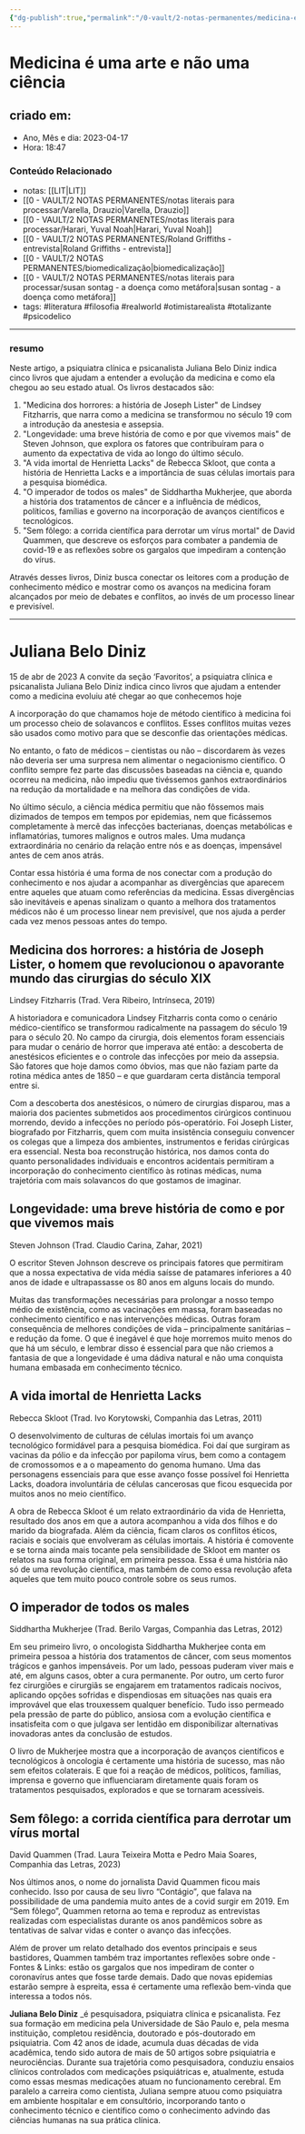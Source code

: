 ```yaml
---
{"dg-publish":true,"permalink":"/0-vault/2-notas-permanentes/medicina-e-uma-arte-e-nao-uma-ciencia/","tags":["permanente","literatura","filosofia","realworld","otimistarealista","totalizante","psicodelico"],"dgHomeLink":true,"dgShowLocalGraph":true,"dgShowFileTree":true,"dgEnableSearch":true,"noteIcon":""}
---
```


# Medicina é uma arte e não uma ciência

## criado em: 
-  Ano, Mês e dia: 2023-04-17
- Hora: 18:47

### Conteúdo Relacionado
- notas: [[LIT\|LIT]]
- [[0 - VAULT/2 NOTAS PERMANENTES/notas literais para processar/Varella, Drauzio\|Varella, Drauzio]]
- [[0 - VAULT/2 NOTAS PERMANENTES/notas literais para processar/Harari, Yuval Noah\|Harari, Yuval Noah]]
- [[0 - VAULT/2 NOTAS PERMANENTES/Roland Griffiths - entrevista\|Roland Griffiths - entrevista]]
- [[0 - VAULT/2 NOTAS PERMANENTES/biomedicalização\|biomedicalização]]
- [[0 - VAULT/2 NOTAS PERMANENTES/notas literais para processar/susan sontag - a doença como metáfora\|susan sontag - a doença como metáfora]]
- tags: #literatura #filosofia #realworld #otimistarealista #totalizante #psicodelico
---
### resumo

Neste artigo, a psiquiatra clínica e psicanalista Juliana Belo Diniz indica cinco livros que ajudam a entender a evolução da medicina e como ela chegou ao seu estado atual. Os livros destacados são:

1.  "Medicina dos horrores: a história de Joseph Lister" de Lindsey Fitzharris, que narra como a medicina se transformou no século 19 com a introdução da anestesia e assepsia.
2.  "Longevidade: uma breve história de como e por que vivemos mais" de Steven Johnson, que explora os fatores que contribuíram para o aumento da expectativa de vida ao longo do último século.
3.  "A vida imortal de Henrietta Lacks" de Rebecca Skloot, que conta a história de Henrietta Lacks e a importância de suas células imortais para a pesquisa biomédica.
4.  "O imperador de todos os males" de Siddhartha Mukherjee, que aborda a história dos tratamentos de câncer e a influência de médicos, políticos, famílias e governo na incorporação de avanços científicos e tecnológicos.
5.  "Sem fôlego: a corrida científica para derrotar um vírus mortal" de David Quammen, que descreve os esforços para combater a pandemia de covid-19 e as reflexões sobre os gargalos que impediram a contenção do vírus.

Através desses livros, Diniz busca conectar os leitores com a produção de conhecimento médico e mostrar como os avanços na medicina foram alcançados por meio de debates e conflitos, ao invés de um processo linear e previsível.

---

# Juliana Belo Diniz
 
15 de abr de 2023
A convite da seção ‘Favoritos’, a psiquiatra clínica e psicanalista Juliana Belo Diniz indica cinco livros que ajudam a entender como a medicina evoluiu até chegar ao que conhecemos hoje

A incorporação do que chamamos hoje de método científico à medicina foi um processo cheio de solavancos e conflitos. Esses conflitos muitas vezes são usados como motivo para que se desconfie das orientações médicas.

No entanto, o fato de médicos – cientistas ou não – discordarem às vezes não deveria ser uma surpresa nem alimentar o negacionismo científico. O conflito sempre fez parte das discussões baseadas na ciência e, quando ocorreu na medicina, não impediu que tivéssemos ganhos extraordinários na redução da mortalidade e na melhora das condições de vida.

No último século, a ciência médica permitiu que não fôssemos mais dizimados de tempos em tempos por epidemias, nem que ficássemos completamente à mercê das infecções bacterianas, doenças metabólicas e inflamatórias, tumores malignos e outros males. Uma mudança extraordinária no cenário da relação entre nós e as doenças, impensável antes de cem anos atrás.

Contar essa história é uma forma de nos conectar com a produção do conhecimento e nos ajudar a acompanhar as divergências que aparecem entre aqueles que atuam como referências da medicina. Essas divergências são inevitáveis e apenas sinalizam o quanto a melhora dos tratamentos médicos não é um processo linear nem previsível, que nos ajuda a perder cada vez menos pessoas antes do tempo.

## Medicina dos horrores: a história de Joseph Lister, o homem que revolucionou o apavorante mundo das cirurgias do século XIX

Lindsey Fitzharris (Trad. Vera Ribeiro, Intrínseca, 2019)

A historiadora e comunicadora Lindsey Fitzharris conta como o cenário médico-científico se transformou radicalmente na passagem do século 19 para o século 20. No campo da cirurgia, dois elementos foram essenciais para mudar o cenário de horror que imperava até então: a descoberta de anestésicos eficientes e o controle das infecções por meio da assepsia. São fatores que hoje damos como óbvios, mas que não faziam parte da rotina médica antes de 1850 – e que guardaram certa distância temporal entre si.

Com a descoberta dos anestésicos, o número de cirurgias disparou, mas a maioria dos pacientes submetidos aos procedimentos cirúrgicos continuou morrendo, devido a infecções no período pós-operatório. Foi Joseph Lister, biografado por Fitzharris, quem com muita insistência conseguiu convencer os colegas que a limpeza dos ambientes, instrumentos e feridas cirúrgicas era essencial. Nesta boa reconstrução histórica, nos damos conta do quanto personalidades individuais e encontros acidentais permitiram a incorporação do conhecimento científico às rotinas médicas, numa trajetória com mais solavancos do que gostamos de imaginar.

## Longevidade: uma breve história de como e por que vivemos mais

Steven Johnson (Trad. Claudio Carina, Zahar, 2021)

O escritor Steven Johnson descreve os principais fatores que permitiram que a nossa expectativa de vida média saísse de patamares inferiores a 40 anos de idade e ultrapassasse os 80 anos em alguns locais do mundo.

Muitas das transformações necessárias para prolongar a nosso tempo médio de existência, como as vacinações em massa, foram baseadas no conhecimento científico e nas intervenções médicas. Outras foram consequência de melhores condições de vida – principalmente sanitárias – e redução da fome. O que é inegável é que hoje morremos muito menos do que há um século, e lembrar disso é essencial para que não criemos a fantasia de que a longevidade é uma dádiva natural e não uma conquista humana embasada em conhecimento técnico.

## A vida imortal de Henrietta Lacks

Rebecca Skloot (Trad. Ivo Korytowski, Companhia das Letras, 2011)

O desenvolvimento de culturas de células imortais foi um avanço tecnológico formidável para a pesquisa biomédica. Foi daí que surgiram as vacinas da pólio e da infecção por papiloma vírus, bem como a contagem de cromossomos e a o mapeamento do genoma humano. Uma das personagens essenciais para que esse avanço fosse possível foi Henrietta Lacks, doadora involuntária de células cancerosas que ficou esquecida por muitos anos no meio científico.

A obra de Rebecca Skloot é um relato extraordinário da vida de Henrietta, resultado dos anos em que a autora acompanhou a vida dos filhos e do marido da biografada. Além da ciência, ficam claros os conflitos éticos, raciais e sociais que envolveram as células imortais. A história é comovente e se torna ainda mais tocante pela sensibilidade de Skloot em manter os relatos na sua forma original, em primeira pessoa. Essa é uma história não só de uma revolução científica, mas também de como essa revolução afeta aqueles que tem muito pouco controle sobre os seus rumos.

## O imperador de todos os males

Siddhartha Mukherjee (Trad. Berilo Vargas, Companhia das Letras, 2012)

Em seu primeiro livro, o oncologista Siddhartha Mukherjee conta em primeira pessoa a história dos tratamentos de câncer, com seus momentos trágicos e ganhos impensáveis. Por um lado, pessoas puderam viver mais e até, em alguns casos, obter a cura permanente. Por outro, um certo furor fez cirurgiões e cirurgiãs se engajarem em tratamentos radicais nocivos, aplicando opções sofridas e dispendiosas em situações nas quais era improvável que elas trouxessem qualquer benefício. Tudo isso permeado pela pressão de parte do público, ansiosa com a evolução científica e insatisfeita com o que julgava ser lentidão em disponibilizar alternativas inovadoras antes da conclusão de estudos.

O livro de Mukherjee mostra que a incorporação de avanços científicos e tecnológicos à oncologia é certamente uma história de sucesso, mas não sem efeitos colaterais. E que foi a reação de médicos, políticos, famílias, imprensa e governo que influenciaram diretamente quais foram os tratamentos pesquisados, explorados e que se tornaram acessíveis.

## Sem fôlego: a corrida científica para derrotar um vírus mortal

David Quammen (Trad. Laura Teixeira Motta e Pedro Maia Soares, Companhia das Letras, 2023)

Nos últimos anos, o nome do jornalista David Quammen ficou mais conhecido. Isso por causa de seu livro “Contágio”_,_ que falava na possibilidade de uma pandemia muito antes de a covid surgir em 2019. Em “Sem fôlego”, Quammen retorna ao tema e reproduz as entrevistas realizadas com especialistas durante os anos pandêmicos sobre as tentativas de salvar vidas e conter o avanço das infecções.

Além de prover um relato detalhado dos eventos principais e seus bastidores, Quammen também traz importantes reflexões sobre onde - Fontes & Links: estão os gargalos que nos impediram de conter o coronavírus antes que fosse tarde demais. Dado que novas epidemias estarão sempre à espreita, essa é certamente uma reflexão bem-vinda que interessa a todos nós.

**Juliana Belo Diniz** _é pesquisadora, psiquiatra clínica e psicanalista. Fez sua formação em medicina pela Universidade de São Paulo e, pela mesma instituição, completou residência, doutorado e pós-doutorado em psiquiatria. Com 42 anos de idade, acumula duas décadas de vida acadêmica, tendo sido autora de mais de 50 artigos sobre psiquiatria e neurociências. Durante sua trajetória como pesquisadora, conduziu ensaios clínicos controlados com medicações psiquiátricas e, atualmente, estuda como essas mesmas medicações atuam no funcionamento cerebral. Em paralelo a carreira como cientista, Juliana sempre atuou como psiquiatra em ambiente hospitalar e em consultório, incorporando tanto o conhecimento técnico e científico como o conhecimento advindo das ciências humanas na sua prática clínica.